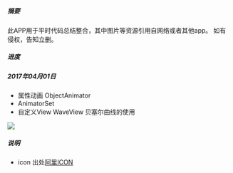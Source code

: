 # 

##### 摘要

此APP用于平时代码总结整合，其中图片等资源引用自网络或者其他app。
如有侵权，告知立删。

##### 进度

##### 2017年04月01日 
+ 属性动画 ObjectAnimator
+ AnimatorSet
+ 自定义View WaveView 贝塞尔曲线的使用

![](http://olpu32iyy.bkt.clouddn.com/ezgif-1-253102720d.gif)


##### 说明

+ icon 出处[阿里ICON](http://www.iconfont.cn/plus)

##### 



